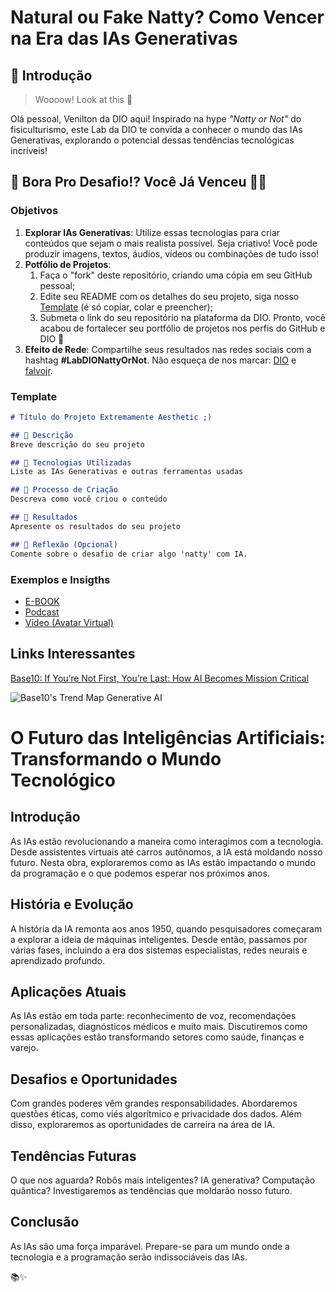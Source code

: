 # Natural ou Fake Natty? Como Vencer na Era das IAs Generativas

## 🚀 Introdução

> Woooow! Look at this 👀

Olá pessoal, Venilton da DIO aqui! Inspirado na hype _"Natty or Not"_ do fisiculturismo, este Lab da DIO te convida a conhecer o mundo das IAs Generativas, explorando o potencial dessas tendências tecnológicas incríveis!

## 🎯 Bora Pro Desafio!? Você Já Venceu 💪🤓

### Objetivos

1. **Explorar IAs Generativas**: Utilize essas tecnologias para criar conteúdos que sejam o mais realista possível. Seja criativo! Você pode produzir imagens, textos, áudios, vídeos ou combinações de tudo isso!
1. **Potfólio de Projetos**:
    1. Faça o "fork" deste repositório, criando uma cópia em seu GitHub pessoal;
    2. Edite seu README com os detalhes do seu projeto, siga nosso [Template](#template) (é só copiar, colar e preencher);
    3. Submeta o link do seu repositório na plataforma da DIO. Pronto, você acabou de fortalecer seu portfólio de projetos nos perfis do GitHub e DIO 🚀
1. **Efeito de Rede**: Compartilhe seus resultados nas redes sociais com a hashtag **#LabDIONattyOrNot**. Não esqueça de nos marcar: [DIO](https://www.linkedin.com/school/dio-makethechange) e [falvojr](https://www.linkedin.com/in/falvojr).

### Template

```markdown
# Título do Projeto Extremamente Aesthetic ;)

## 📒 Descrição
Breve descrição do seu projeto

## 🤖 Tecnologias Utilizadas
Liste as IAs Generativas e outras ferramentas usadas

## 🧐 Processo de Criação
Descreva como você criou o conteúdo

## 🚀 Resultados
Apresente os resultados do seu projeto

## 💭 Reflexão (Opcional)
Comente sobre o desafio de criar algo 'natty' com IA.
```

### Exemplos e Insigths

- [E-BOOK](/exemplos/E-BOOK.md)
- [Podcast](/exemplos/PODCAST.md)
- [Vídeo (Avatar Virtual)](/exemplos/VIDEO.md)

## Links Interessantes

[Base10: If You’re Not First, You’re Last: How AI Becomes Mission Critical](https://base10.vc/post/generative-ai-mission-critical/)

![Base10's Trend Map Generative AI](https://github.com/digitalinnovationone/lab-natty-or-not/assets/730492/f4df26e8-f8f7-4419-8252-c69d73ea930c)


# **O Futuro das Inteligências Artificiais: Transformando o Mundo Tecnológico**

## **Introdução**
As IAs estão revolucionando a maneira como interagimos com a tecnologia. Desde assistentes virtuais até carros autônomos, a IA está moldando nosso futuro. Nesta obra, exploraremos como as IAs estão impactando o mundo da programação e o que podemos esperar nos próximos anos.

## **História e Evolução**
A história da IA remonta aos anos 1950, quando pesquisadores começaram a explorar a ideia de máquinas inteligentes. Desde então, passamos por várias fases, incluindo a era dos sistemas especialistas, redes neurais e aprendizado profundo.

## **Aplicações Atuais**
As IAs estão em toda parte: reconhecimento de voz, recomendações personalizadas, diagnósticos médicos e muito mais. Discutiremos como essas aplicações estão transformando setores como saúde, finanças e varejo.

## **Desafios e Oportunidades**
Com grandes poderes vêm grandes responsabilidades. Abordaremos questões éticas, como viés algorítmico e privacidade dos dados. Além disso, exploraremos as oportunidades de carreira na área de IA.

## **Tendências Futuras**
O que nos aguarda? Robôs mais inteligentes? IA generativa? Computação quântica? Investigaremos as tendências que moldarão nosso futuro.

## **Conclusão**
As IAs são uma força imparável. Prepare-se para um mundo onde a tecnologia e a programação serão indissociáveis das IAs.

 📚✨
